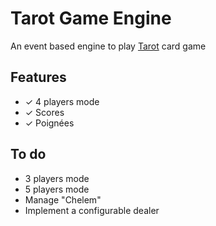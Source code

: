 # Tarot Game Engine

An event based engine to play [Tarot](https://fr.wikipedia.org/wiki/Tarot_fran%C3%A7ais) card game

## Features

- ✓ 4 players mode
- ✓ Scores
- ✓ Poignées

## To do
- 3 players mode
- 5 players mode
- Manage "Chelem"
- Implement a configurable dealer
